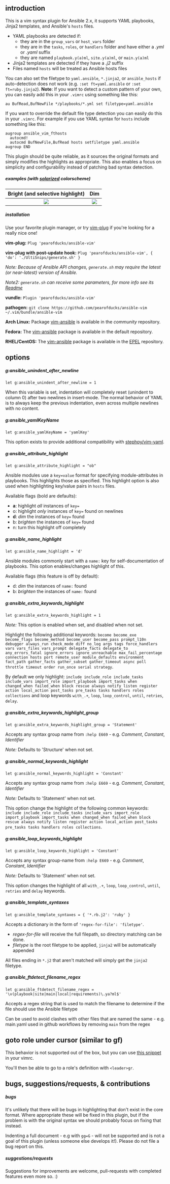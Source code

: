 ## introduction

This is a vim syntax plugin for Ansible 2.x, it supports YAML playbooks, Jinja2 templates, and Ansible's `hosts` files.

- YAML playbooks are detected if:
  - they are in the `group_vars` or `host_vars` folder
  - they are in the `tasks`, `roles`, or `handlers` folder and have either a *.yml* or *.yaml* suffix
  - they are named `playbook.y(a)ml`, `site.y(a)ml`, or `main.y(a)ml`
- Jinja2 templates are detected if they have a *.j2* suffix
- Files named `hosts` will be treated as Ansible hosts files

You can also set the filetype to `yaml.ansible`, `*.jinja2`, or `ansible_hosts` if auto-detection does not work (e.g. `:set ft=yaml.ansible` or `:set ft=ruby.jinja2`). **Note**: If you want to detect a custom pattern of your own, you can easily add this in your `.vimrc` using something like this:

```vim
au BufRead,BufNewFile */playbooks/*.yml set filetype=yaml.ansible
```

If you want to override the default file type detection you can easily do this in your `.vimrc`. For example if you use YAML syntax for `hosts` include something like this:

```vim
augroup ansible_vim_fthosts
  autocmd!
  autocmd BufNewFile,BufRead hosts setfiletype yaml.ansible
augroup END
```

This plugin should be quite reliable, as it sources the original formats and simply modifies the highlights as appropriate. This also enables a focus on simplicity and configurability instead of patching bad syntax detection.

##### examples (with [solarized](https://github.com/altercation/vim-colors-solarized) colorscheme)

Bright (and selective highlight)     |  Dim
:-----------------------------------:|:-------------------------:
![](http://i.imgur.com/whBOZZK.png)  |  ![](http://i.imgur.com/XS0T00e.png)

##### installation

Use your favorite plugin manager, or try [vim-plug](https://github.com/junegunn/vim-plug) if you're looking for a really nice one!

**vim-plug:** `Plug 'pearofducks/ansible-vim'`

**vim-plug with post-update hook:** `Plug 'pearofducks/ansible-vim', { 'do':
'./UltiSnips/generate.sh' }`

*Note: Because of Ansible API changes, `generate.sh` may require the latest (or near-latest) version of Ansible.*

*Note2: `generate.sh` can receive some parameters, for more info see its [Readme](https://github.com/pearofducks/ansible-vim/tree/master/UltiSnips#script-parameters)*

**vundle:** `Plugin 'pearofducks/ansible-vim'`

**pathogen:** `git clone https://github.com/pearofducks/ansible-vim ~/.vim/bundle/ansible-vim`

**Arch Linux:** Package [vim-ansible](https://www.archlinux.org/packages/community/any/vim-ansible/) is available in the *community* repository.

**Fedora:** The [vim-ansible](https://src.fedoraproject.org/rpms/vim-ansible) package is available in the default repository.

**RHEL/CentOS:** The [vim-ansible](https://src.fedoraproject.org/rpms/vim-ansible) package is available in the [EPEL](https://fedoraproject.org/wiki/EPEL) repository.

## options

##### g:ansible_unindent_after_newline

`let g:ansible_unindent_after_newline = 1`

When this variable is set, indentation will completely reset (unindent to column 0) after two newlines in insert-mode. The normal behavior of YAML is to always keep the previous indentation, even across multiple newlines with no content.

##### g:ansible_yamlKeyName

`let g:ansible_yamlKeyName = 'yamlKey'`

This option exists to provide additional compatibility with [stephpy/vim-yaml](https://github.com/stephpy/vim-yaml).

##### g:ansible_attribute_highlight
`let g:ansible_attribute_highlight = "ob"`

Ansible modules use a `key=value` format for specifying module-attributes in playbooks. This highlights those as specified. This highlight option is also used when highlighting key/value pairs in `hosts` files.

Available flags (bold are defaults):

- **a**: highlight *all* instances of `key=`
- o: highlight *only* instances of `key=` found on newlines
- **d**: *dim* the instances of `key=` found
- b: *brighten* the instances of `key=` found
- n: turn this highlight off completely

##### g:ansible_name_highlight
`let g:ansible_name_highlight = 'd'`

Ansible modules commonly start with a `name:` key for self-documentation of playbooks. This option enables/changes highlight of this.

Available flags (this feature is off by default):

- d: *dim* the instances of `name:` found
- b: *brighten* the instances of `name:` found

##### g:ansible_extra_keywords_highlight
`let g:ansible_extra_keywords_highlight = 1`

*Note:* This option is enabled when set, and disabled when not set.

Highlight the following additional keywords: `become become_exe become_flags become_method become_user become_pass prompt_l10n debugger always_run check_mode diff no_log args tags force_handlers vars vars_files vars_prompt delegate_facts delegate_to any_errors_fatal ignore_errors ignore_unreachable max_fail_percentage connection hosts port remote_user module_defaults environment fact_path gather_facts gather_subset gather_timeout async poll throttle timeout order run_once serial strategy`.

By default we only highlight: `include include_role include_tasks include_vars import_role import_playbook import_tasks when changed_when failed_when block rescue always notify listen register action local_action post_tasks pre_tasks tasks handlers roles collections` and loop keywords `with_.+`, `loop`, `loop_control`, `until`, `retries`, `delay`.

##### g:ansible_extra_keywords_highlight_group
`let g:ansible_extra_keywords_highlight_group = 'Statement'`

Accepts any syntax group name from `:help E669` - e.g. _Comment_, _Constant_, _Identifier_

*Note:* Defaults to 'Structure' when not set.

##### g:ansible_normal_keywords_highlight
`let g:ansible_normal_keywords_highlight = 'Constant'`

Accepts any syntax group name from `:help E669` - e.g. _Comment_, _Constant_, _Identifier_

*Note:* Defaults to 'Statement' when not set.

This option change the highlight of the following common keywords: `include include_role include_tasks include_vars import_role import_playbook import_tasks when changed_when failed_when block rescue always notify listen register action local_action post_tasks pre_tasks tasks handlers roles collections`.

##### g:ansible_loop_keywords_highlight
`let g:ansible_loop_keywords_highlight = 'Constant'`

Accepts any syntax group-name from `:help E669` - e.g. _Comment_, _Constant_, _Identifier_

*Note:* Defaults to 'Statement' when not set.

This option changes the highlight of all `with_.+`, `loop`, `loop_control`, `until`, `retries` and `delay` keywords.

##### g:ansible_template_syntaxes
`let g:ansible_template_syntaxes = { '*.rb.j2': 'ruby' }`

Accepts a dictionary in the form of `'regex-for-file': 'filetype'`.
- _regex-for-file_ will receive the full filepath, so directory matching can be done.
- _filetype_ is the root filetype to be applied, `jinja2` will be automatically appended

All files ending in `*.j2` that aren't matched will simply get the `jinja2` filetype.

##### g:ansible_ftdetect_filename_regex
`let g:ansible_ftdetect_filename_regex = '\v(playbook|site|main|local|requirements)\.ya?ml$'`

Accepts a regex string that is used to match the filename to determine if the file should use the Ansible filetype

Can be used to avoid clashes with other files that are named the same - e.g. main.yaml used in github workflows by removing `main` from the regex

## goto role under cursor (similar to gf)

This behavior is not supported out of the box, but you can use [this snippet](https://gist.github.com/mtyurt/3529a999af675a0aff00eb14ab1fdde3) in your vimrc.

You'll then be able to go to a role's definition with `<leader>gr`.

## bugs, suggestions/requests, & contributions

##### bugs

It's unlikely that there will be bugs in highlighting that don't exist in the core format. Where appropriate these will be fixed in this plugin, but if the problem is with the original syntax we should probably focus on fixing that instead.

Indenting a full document - e.g with `gg=G` - will not be supported and is not a goal of this plugin (unless someone else develops it!). Please do not file a bug report on this.

##### suggestions/requests

Suggestions for improvements are welcome, pull-requests with completed features even more so. :)
